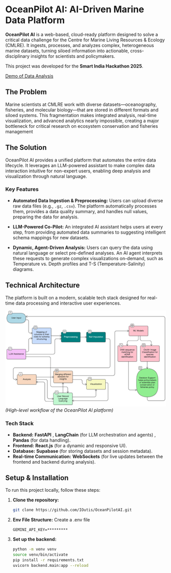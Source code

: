# OceanPilot AI: AI-Driven Marine Data Platform

**OceanPilot AI** is a web-based, cloud-ready platform designed to solve a critical data challenge for the Centre for Marine Living Resources & Ecology (CMLRE). It ingests, processes, and analyzes complex, heterogeneous marine datasets, turning siloed information into actionable, cross-disciplinary insights for scientists and policymakers.

This project was developed for the **Smart India Hackathon 2025**.

[Demo of Data Analysis](https://drive.google.com/file/d/1hBC4QX90oxVvBS7ij7uzW3eSToz6k5a4/view?usp=sharing)


## The Problem

Marine scientists at CMLRE work with diverse datasets—oceanography, fisheries, and molecular biology—that are stored in different formats and siloed systems. This fragmentation makes integrated analysis, real-time visualization, and advanced analytics nearly impossible, creating a major bottleneck for critical research on ecosystem conservation and fisheries management

## The Solution

OceanPilot AI provides a unified platform that automates the entire data lifecycle. It leverages an LLM-powered assistant to make complex data interaction intuitive for non-expert users, enabling deep analysis and visualization through natural language.

### Key Features

* **Automated Data Ingestion & Preprocessing:** Users can upload diverse raw data files (e.g., `.gz`, `.csv`). The platform automatically processes them, provides a data quality summary, and handles null values, preparing the data for analysis.


* **LLM-Powered Co-Pilot:** An integrated AI assistant helps users at every step, from providing automated data summaries to suggesting intelligent schema mappings for new datasets.

* **Dynamic, Agent-Driven Analysis:** Users can query the data using natural language or select pre-defined analyses. An AI agent interprets these requests to generate complex visualizations on-demand, such as Temperature vs. Depth profiles and T-S (Temperature-Salinity) diagrams.

## Technical Architecture

The platform is built on a modern, scalable tech stack designed for real-time data processing and interactive user experiences.

![Workflow Diagram](workflow.png)
*(High-level workflow of the OceanPilot AI platform)*

### Tech Stack

* **Backend:** **FastAPI** , **LangChain** (for LLM orchestration and agents) , **Pandas** (for data handling).
* **Frontend:** **React.js** (for a dynamic and responsive UI).
* **Database:** **Supabase** (for storing datasets and session metadata).
* **Real-time Communication:** **WebSockets** (for live updates between the frontend and backend during analysis).

## Setup & Installation

To run this project locally, follow these steps:

1.  **Clone the repository:**
    ```bash
    git clone https://github.com/IOutis/OceanPilotAI.git
    ```
2. **Env File Structure:**
    Create a .env file
    ```
    GEMINI_API_KEY=*********
    ```
3.  **Set up the backend:**
    
    ```bash
    python -m venv venv
    source venv/bin/activate
    pip install -r requirements.txt
    uvicorn backend.main:app --reload
    ```
    
